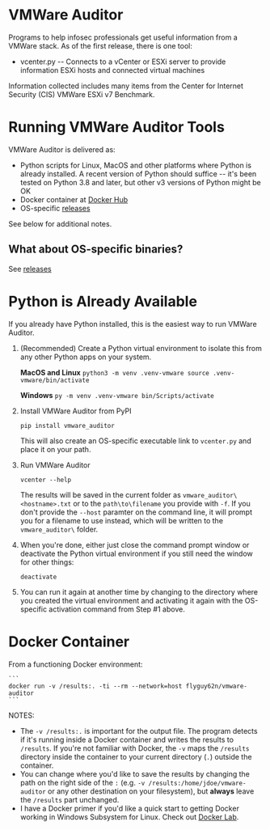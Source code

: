 # VMWare Auditor

Programs to help infosec professionals get useful information from a VMWare stack.  As of the first release, there is one tool:
* vcenter.py -- Connects to a vCenter or ESXi server to provide information ESXi hosts and connected virtual machines

Information collected includes many items from the Center for Internet Security (CIS) VMWare ESXi v7 Benchmark.

# Running VMWare Auditor Tools
VMWare Auditor is delivered as:
* Python scripts for Linux, MacOS and other platforms where Python is already installed.  A recent version of Python should suffice -- it's been tested on Python 3.8 and later, but other v3 versions of Python might be OK
* Docker container at [Docker Hub](https://hub.docker.com/r/flyguy62n/vmware-auditor)
* OS-specific [releases](https://github.com/kirkpatrickprice/vmware-auditor/releases)

See below for additional notes.

## What about OS-specific binaries?
See [releases](https://github.com/kirkpatrickprice/vmware-auditor/releases)

# Python is Already Available
If you already have Python installed, this is the easiest way to run VMWare Auditor.  

1. (Recommended) Create a Python virtual environment to isolate this from any other Python apps on your system.

    **MacOS and Linux**
        ```
        python3 -m venv .venv-vmware
        source .venv-vmware/bin/activate
        ```

    **Windows**
        ```
        py -m venv .venv-vmware
        bin/Scripts/activate
        ```

2. Install VMWare Auditor from PyPI
    ```
    pip install vmware_auditor
    ```

    This will also create an OS-specific executable link to `vcenter.py` and place it on your path.

3. Run VMWare Auditor
    ```
    vcenter --help
    ```

    The results will be saved in the current folder as `vmware_auditor\<hostname>.txt` or to the `path\to\filename` you provide with `-f`.  If you don't provide the `--host` paramter on the command line, it will prompt you for a filename to use instead, which will be written to the `vmware_auditor\` folder.

4. When you're done, either just close the command prompt window or deactivate the Python virtual environment if you still need the window for other things:
    ```
    deactivate
    ```

5. You can run it again at another time by changing to the directory where you created the virtual environment and activating it again with the OS-specific activation command from Step #1 above.

# Docker Container
From a functioning Docker environment:

    ```
    docker run -v /results:. -ti --rm --network=host flyguy62n/vmware-auditor
    ```

NOTES:
* The `-v /results:.` is important for the output file.  The program detects if it's running inside a Docker container and writes the results to `/results`.  If you're not familiar with Docker, the `-v` maps the `/results` directory inside the container to your current directory (`.`) outside the container.  
* You can change where you'd like to save the results by changing the path on the right side of the `:` (e.g. `-v /results:/home/jdoe/vmware-auditor` or any other destination on your filesystem), but **always** leave the `/results` part unchanged.
* I have a Docker primer if you'd like a quick start to getting Docker working in Windows Subsystem for Linux.  Check out [Docker Lab](https://github.com/flyguy62n/docker-lab).

